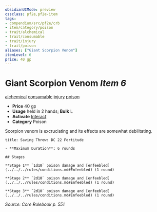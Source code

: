 ```yaml
---
obsidianUIMode: preview
cssclass: pf2e,pf2e-item
tags:
- compendium/src/pf2e/crb
- item/category/poison
- trait/alchemical
- trait/consumable
- trait/injury
- trait/poison
aliases: ["Giant Scorpion Venom"]
itemLevel: 6
price: 40 gp
---
```

# Giant Scorpion Venom *Item 6*  
[alchemical](../../../rules/traits/alchemical.md)  [consumable](../../../rules/traits/consumable.md)  [injury](../../../rules/traits/injury.md)  [poison](../../../rules/traits/poison.md)  

- **Price** 40 gp
- **Usage** held in 2 hands; **Bulk** L
- **Activate** [Interact](../../../rules/actions/interact.md)
- **Category** Poison

Scorpion venom is excruciating and its effects are somewhat debilitating.

```ad-inline-affliction
title: Saving Throw: DC 22 Fortitude

- **Maximum Duration**: 6 rounds

## Stages

**Stage 1** `1d10` poison damage and [enfeebled](../../../rules/conditions.md#Enfeebled) (1 round)

**Stage 2** `2d10` poison damage and [enfeebled](../../../rules/conditions.md#Enfeebled) (1 round)

**Stage 3** `2d10` poison damage and [enfeebled](../../../rules/conditions.md#Enfeebled) (1 round)
```

*Source: Core Rulebook p. 551*
